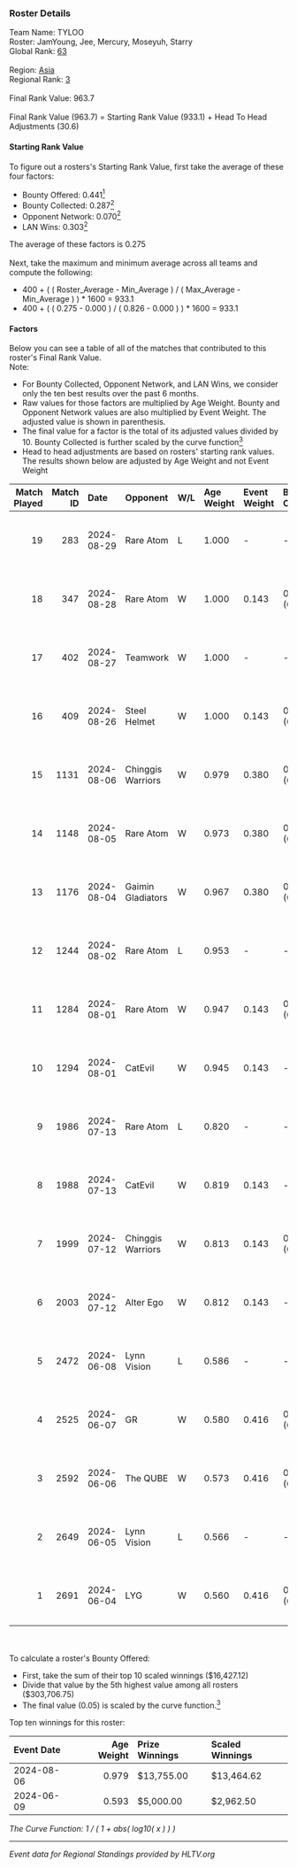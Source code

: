 ### Roster Details<br />
Team Name: TYLOO<br />
Roster: JamYoung, Jee, Mercury, Moseyuh, Starry<br />
Global Rank: [63](../../standings_global_2024_09_08.md)<br />
<br />
Region: [Asia]( ../../standings_asia_2024_09_08.md)<br />
Regional Rank: [3]( ../../standings_asia_2024_09_08.md)<br />
<br />
Final Rank Value:  963.7<br />
<br />
Final Rank Value (963.7) = Starting Rank Value (933.1) + Head To Head Adjustments (30.6)<br />

#### Starting Rank Value<br />
To figure out a rosters's Starting Rank Value, first take the average of these four factors:<br />
- Bounty Offered: 0.441[<sup>1</sup>](#table2)
- Bounty Collected: 0.287[<sup>2</sup>](#table1)
- Opponent Network: 0.070[<sup>2</sup>](#table1)
- LAN Wins: 0.303[<sup>2</sup>](#table1)

The average of these factors is 0.275<br />
<br />
Next, take the maximum and minimum average across all teams and compute the following:<br />
- 400 + ( ( Roster_Average - Min_Average ) / ( Max_Average - Min_Average ) ) * 1600 = 933.1
- 400 + ( ( 0.275 - 0.000 ) / ( 0.826 - 0.000 ) ) * 1600 = 933.1


#### Factors<br />
Below you can see a table of all of the matches that contributed to this roster's Final Rank Value.<br />
Note:<br />

- For Bounty Collected, Opponent Network, and LAN Wins, we consider only the ten best results over the past 6 months.
- Raw values for those factors are multiplied by Age Weight. Bounty and Opponent Network values are also multiplied by Event Weight. The adjusted value is shown in parenthesis.
- The final value for a factor is the total of its adjusted values divided by 10. Bounty Collected is further scaled by the curve function[<sup>3</sup>](#curveFunction)
- Head to head adjustments are based on rosters' starting rank values. The results shown below are adjusted by Age Weight and not Event Weight
<span id="table1"></span><br />


| Match Played | Match ID | Date       | Opponent          | W/L | Age Weight | Event Weight | Bounty Collected | Opponent Network | LAN Wins  | H2H Adj. | Roster                                   |
| -: | -: | :- | :- | :- | :- | :- | :- | :- | :- | -: | :- |
|           19 |      283 | 2024-08-29 | Rare Atom         | L   | 1.000      | -            | -                | -                | -         |   -18.57 | JamYoung, Jee, Mercury, Moseyuh, Starry  |
|           18 |      347 | 2024-08-28 | Rare Atom         | W   | 1.000      | 0.143        | 0.025 (0.004)    | 0.449 (0.064)    | 0 (0.000) |    12.57 | JamYoung, Jee, Mercury, Moseyuh, Starry  |
|           17 |      402 | 2024-08-27 | Teamwork          | W   | 1.000      | -            | -                | -                | 0 (0.000) |     1.58 | JamYoung, Jee, Mercury, Moseyuh, Starry  |
|           16 |      409 | 2024-08-26 | Steel Helmet      | W   | 1.000      | 0.143        | 0.003 (0.000)    | -                | 0 (0.000) |     2.22 | JamYoung, Jee, Mercury, Moseyuh, Starry  |
|           15 |     1131 | 2024-08-06 | Chinggis Warriors | W   | 0.979      | 0.380        | 0.013 (0.005)    | 0.187 (0.070)    | 1 (0.979) |    12.06 | JamYoung, Jee, Mercury, Moseyuh, Starry  |
|           14 |     1148 | 2024-08-05 | Rare Atom         | W   | 0.973      | 0.380        | 0.025 (0.009)    | 0.449 (0.166)    | 1 (0.973) |    13.73 | JamYoung, Jee, Mercury, Moseyuh, Starry  |
|           13 |     1176 | 2024-08-04 | Gaimin Gladiators | W   | 0.967      | 0.380        | 0.018 (0.007)    | 0.495 (0.182)    | 1 (0.967) |    12.48 | JamYoung, Jee, Mercury, Moseyuh, Starry  |
|           12 |     1244 | 2024-08-02 | Rare Atom         | L   | 0.953      | -            | -                | -                | -         |   -16.27 | JamYoung, Jee, Mercury, Moseyuh, zhokiNg |
|           11 |     1284 | 2024-08-01 | Rare Atom         | W   | 0.947      | 0.143        | 0.025 (0.003)    | 0.449 (0.061)    | 0 (0.000) |    13.13 | JamYoung, Jee, Mercury, Moseyuh, zhokiNg |
|           10 |     1294 | 2024-08-01 | CatEvil           | W   | 0.945      | 0.143        | -                | 0.237 (0.032)    | 0 (0.000) |     4.77 | JamYoung, Jee, Mercury, Moseyuh, zhokiNg |
|            9 |     1986 | 2024-07-13 | Rare Atom         | L   | 0.820      | -            | -                | -                | -         |   -15.24 | JamYoung, Jee, Mercury, Moseyuh, zhokiNg |
|            8 |     1988 | 2024-07-13 | CatEvil           | W   | 0.819      | 0.143        | -                | 0.237 (0.028)    | 0 (0.000) |     3.35 | JamYoung, Jee, Mercury, Moseyuh, zhokiNg |
|            7 |     1999 | 2024-07-12 | Chinggis Warriors | W   | 0.813      | 0.143        | 0.013 (0.002)    | 0.187 (0.022)    | 0 (0.000) |    11.50 | JamYoung, Jee, Mercury, Moseyuh, zhokiNg |
|            6 |     2003 | 2024-07-12 | Alter Ego         | W   | 0.812      | 0.143        | -                | 0.288 (0.033)    | -         |     2.48 | JamYoung, Jee, Mercury, Moseyuh, zhokiNg |
|            5 |     2472 | 2024-06-08 | Lynn Vision       | L   | 0.586      | -            | -                | -                | -         |    -9.70 | JamYoung, k4Mi, Mercury, Moseyuh, zdr    |
|            4 |     2525 | 2024-06-07 | GR                | W   | 0.580      | 0.416        | 0.006 (0.001)    | 0.169 (0.041)    | -         |     3.52 | JamYoung, k4Mi, Mercury, Moseyuh, zdr    |
|            3 |     2592 | 2024-06-06 | The QUBE          | W   | 0.573      | 0.416        | 0.004 (0.001)    | -                | -         |     3.20 | JamYoung, k4Mi, Mercury, Moseyuh, zdr    |
|            2 |     2649 | 2024-06-05 | Lynn Vision       | L   | 0.566      | -            | -                | -                | -         |    -9.38 | JamYoung, k4Mi, Mercury, Moseyuh, zdr    |
|            1 |     2691 | 2024-06-04 | LYG               | W   | 0.560      | 0.416        | 0.003 (0.001)    | -                | -         |     3.14 | JamYoung, k4Mi, Mercury, Moseyuh, zdr    |

<br />
<span id="table2"></span><br />
To calculate a roster's Bounty Offered:<br />

- First, take the sum of their top 10 scaled winnings ($16,427.12)
- Divide that value by the 5th highest value among all rosters ($303,706.75)
- The final value (0.05) is scaled by the curve function.[<sup>3</sup>](#curveFunction)

Top ten winnings for this roster:<br />

| Event Date | Age Weight | Prize Winnings | Scaled Winnings |
| :- | -: | :- | :- |
| 2024-08-06 |      0.979 | $13,755.00     | $13,464.62      |
| 2024-06-09 |      0.593 | $5,000.00      | $2,962.50       |


<span id="curveFunction"></span>_The Curve Function: 1 / ( 1 + abs( log10( x ) ) )_<br />

---
_Event data for Regional Standings provided by HLTV.org_<br />
